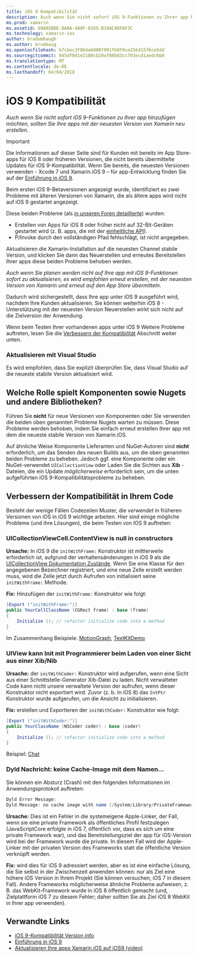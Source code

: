 ```yaml
---
title: iOS 9 Kompatibilität
description: Auch wenn Sie nicht sofort iOS 9-Funktionen zu Ihrer app hinzufügen möchten, sollten Sie Ihre apps mit der neuesten Version von Xamarin neu erstellen.
ms.prod: xamarin
ms.assetid: 69A05B0E-8A0A-489F-8165-B10AC46FAF3C
ms.technology: xamarin-ios
author: bradumbaugh
ms.author: brumbaug
ms.openlocfilehash: b7cbec3f064e6000f991fb0f9ce256415f6ce5dd
ms.sourcegitcommit: 945df041e2180cb20af08b83cc703ecd1aedc6b0
ms.translationtype: MT
ms.contentlocale: de-DE
ms.lasthandoff: 04/04/2018
---
```

# <a name="ios-9-compatibility"></a>iOS 9 Kompatibilität

_Auch wenn Sie nicht sofort iOS 9-Funktionen zu Ihrer app hinzufügen möchten, sollten Sie Ihre apps mit der neuesten Version von Xamarin neu erstellen._

> [!IMPORTANT]
> Die Informationen auf dieser Seite sind für Kunden mit bereits im App Store-apps für iOS 8 oder früheren Versionen, die nicht bereits übermittelte Updates für iOS 9-Kompatibilität. Wenn Sie bereits, die neuesten Versionen verwenden - Xcode 7 und Xamarin.iOS 9 – für app-Entwicklung finden Sie auf der [Einführung in iOS 9](~/ios/platform/introduction-to-ios9/index.md).

Beim ersten iOS 9-Betaversionen angezeigt wurde, identifiziert es zwei Probleme mit älteren Versionen von Xamarin, die als ältere apps wird nicht auf iOS 9 gestartet angezeigt.

Diese beiden Probleme (als [in unseren Foren detaillierte](http://forums.xamarin.com/discussion/comment/131529/#Comment_131529)) wurden:

- Erstellen von Apps für iOS 8 oder früher nicht auf 32-Bit-Geräten gestartet wird (z. B. apps, die mit der [einheitliche API](~/cross-platform/macios/unified/index.md)).
- P/Invoke durch den vollständigen Pfad fehlschlägt, ist nicht angegeben.

Aktualisieren die Xamarin-Installation auf die neuesten Channel stabile Version, und klicken Sie dann das Neuerstellen und erneutes Bereitstellen Ihrer apps diese beiden Probleme behoben werden.

_Auch wenn Sie planen werden nicht auf Ihre app mit iOS 9-Funktionen sofort zu aktualisieren, es wird empfohlen erneut erstellen, mit der neuesten Version von Xamarin und erneut auf den App Store übermitteln_.



Dadurch wird sichergestellt, dass Ihre app unter iOS 9 ausgeführt wird, nachdem Ihre Kunden aktualisieren.
Sie können weiterhin iOS 8 - Unterstützung mit der neuesten Version Neuerstellen wirkt sich nicht auf die Zielversion der Anwendung.

Wenn beim Testen Ihrer vorhandenen apps unter iOS 9 Weitere Probleme auftreten, lesen Sie die [Verbessern der Kompatibilität](#compat) Abschnitt weiter unten.


### <a name="updating-with-visual-studio"></a>Aktualisieren mit Visual Studio

Es wird empfohlen, dass Sie explizit überprüfen Sie, dass Visual Studio auf die neueste stabile Version aktualisiert wird.

## <a name="what-about-components-nugets-and-other-libraries"></a>Welche Rolle spielt Komponenten sowie Nugets und andere Bibliotheken?

Führen Sie **nicht** für neue Versionen von Komponenten oder Sie verwenden die beiden oben genannten Probleme Nugets warten zu müssen.
Diese Probleme werden behoben, indem Sie einfach erneut erstellen Ihrer app mit dem die neueste stabile Version von Xamarin.iOS.

Auf ähnliche Weise Komponente Lieferanten und NuGet-Autoren sind **nicht** erforderlich, um das Senden des neuen Builds aus, um die oben genannten beiden Probleme zu beheben. Jedoch ggf. eine Komponente oder ein NuGet-verwendet `UICollectionView` oder Laden Sie die Sichten aus **Xib** -Dateien, die ein Update *möglicherweise* erforderlich sein, um die unten aufgeführten iOS 9-Kompatibilitätsprobleme zu beheben.


<a name="compat" />

## <a name="improving-compatibility-in-your-code"></a>Verbessern der Kompatibilität in Ihrem Code

Besteht der wenige Fällen Codezeilen Muster, die *verwendet* in früheren Versionen von iOS in iOS 9 wichtige arbeiten. Hier sind einige mögliche Probleme (und ihre Lösungen), die beim Testen von IOS 9 auftreten:

### <a name="uicollectionviewcellcontentview-is-null-in-constructors"></a>UICollectionViewCell.ContentView is null in constructors

**Ursache:** In iOS 9 die `initWithFrame:` Konstruktor ist mittlerweile erforderlich ist, aufgrund der verhaltensänderungen in iOS 9 als die [UICollectionView Dokumentation Zustände](https://developer.apple.com/library/ios/documentation/UIKit/Reference/UICollectionView_class/#//apple_ref/occ/instm/UICollectionView/dequeueReusableCellWithReuseIdentifier:forIndexPath). Wenn Sie eine Klasse für den angegebenen Bezeichner registriert, und eine neue Zelle erstellt werden muss, wird die Zelle jetzt durch Aufrufen von initialisiert seine `initWithFrame:` Methode.

**Fix:** Hinzufügen der `initWithFrame:` Konstruktor wie folgt:

```csharp
[Export ("initWithFrame:")]
public YourCellClassName (CGRect frame) : base (frame)
{
    Initialize (); // refactor initialize code into a method
}
```

Im Zusammenhang Beispiele: [MotionGraph](https://github.com/xamarin/monotouch-samples/commit/3c1b7a4170c001e7290db9babb2b7a6dddeb8bcb), [TextKitDemo](https://github.com/xamarin/monotouch-samples/commit/23ea01b37326963b5ebf68bbcc1edd51c66a28d6)



### <a name="uiview-fails-to-init-with-coder-when-loading-a-view-from-a-xibnib"></a>UIView kann Init mit Programmierer beim Laden von einer Sicht aus einer Xib/Nib

**Ursache:** der `initWithCoder:` Konstruktor wird aufgerufen, wenn eine Sicht aus einer Schnittstelle-Generator Xib-Datei zu laden. Nicht verwalteter Code kann nicht unsere verwaltete Version der aufrufen, wenn dieser Konstruktor nicht exportiert wird. Zuvor (z. b. In iOS 8) das `IntPtr` Konstruktor wurde aufgerufen, um die Ansicht zu initialisieren.

**Fix:** erstellen und Exportieren der `initWithCoder:` Konstruktor wie folgt:

```csharp
[Export ("initWithCoder:")]
public YourClassName (NSCoder coder) : base (coder)
{
    Initialize (); // refactor initialize code into a method
}
```

Beispiel: [Chat](https://github.com/xamarin/monotouch-samples/commit/7b81138d52e5f3f1aa3769fcb08f46122e9b6a88)


### <a name="dyld-message-no-cache-image-with-name"></a>Dyld Nachricht: keine Cache-Image mit dem Namen...

Sie können ein Absturz (Crash) mit den folgenden Informationen im Anwendungsprotokoll auftreten:

```csharp
Dyld Error Message:
Dyld Message: no cache image with name (/System/Library/PrivateFrameworks/JavaScriptCore.framework/JavaScriptCore)
```

**Ursache:** Dies ist ein Fehler in die systemeigene Apple-Linker, der Fall, wenn sie eine private Framework als öffentliches Profil festzulegen (JavaScriptCore erfolgte in iOS 7, öffentlich vor, dass es sich um eine private Framework war), und das Bereitstellungsziel der app für iOS-Version wird bei der Framework wurde die private. In diesem Fall wird der Apple-Linker mit der privaten Version des Frameworks statt die öffentliche Version verknüpft werden.

**Fix:** wird dies für iOS 9 adressiert werden, aber es ist eine einfache Lösung, die Sie selbst in der Zwischenzeit anwenden können: nur als Ziel eine höhere iOS Version in Ihrem Projekt (Sie können versuchen, iOS 7 in diesem Fall). Andere Frameworks möglicherweise ähnliche Probleme aufweisen, z. B. das WebKit-Framework wurde in iOS 8 öffentlich gemacht (und, Zielplattform iOS 7 zu diesem Fehler; daher sollten Sie als Ziel iOS 8 WebKit in Ihrer app verwenden).



## <a name="related-links"></a>Verwandte Links

- [iOS 9-Kompatibilität Version info](https://releases.xamarin.com/ios-hotfix-for-ios-9-preview-xcode-6/)
- [Einführung in iOS 9](~/ios/platform/introduction-to-ios9/index.md)
- [Aktualisieren Ihre apps Xamarin.iOS auf iOS9 (video)](https://university.xamarin.com/lightninglectures/Updating-your-XamariniOS-apps-to-iOS9)
